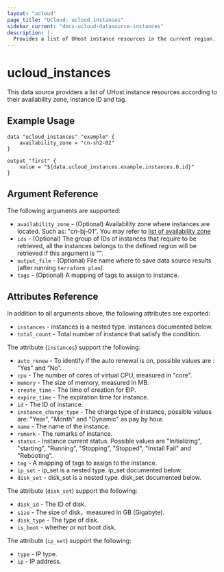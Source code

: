 ```yaml
---
layout: "ucloud"
page_title: "UCloud: ucloud_instances"
sidebar_current: "docs-ucloud-datasource-instances"
description: |-
  Provides a list of UHost instance resources in the current region.
---
```


# ucloud_instances

This data source providers a list of UHost instance resources according to their availability zone, instance ID and tag.

## Example Usage

```hcl
data "ucloud_instances" "example" {
    availability_zone = "cn-sh2-02"
}

output "first" {
    value = "${data.ucloud_instances.example.instances.0.id}"
}
```

## Argument Reference

The following arguments are supported:

* `availability_zone` - (Optional) Availability zone where instances are located. Such as: "cn-bj-01". You may refer to [list of availability zone](https://docs.ucloud.cn/api/summary/regionlist)
* `ids` - (Optional) The group of IDs of instances that require to be retrieved, all the instances belongs to the defined region will be retrieved if this argument is "".
* `output_file` - (Optional) File name where to save data source results (after running `terraform plan`).
* `tags` - (Optional) A mapping of tags to assign to instance.

## Attributes Reference

In addition to all arguments above, the following attributes are exported:

* `instances` - instances is a nested type. instances documented below.
* `total_count` - Total number of instance that satisfy the condition.

The attribute (`instances`) support the following:

* `auto_renew` - To identify if the auto renewal is on, possible values are : "Yes" and “No”.
* `cpu` - The number of cores of virtual CPU, measured in "core".
* `memory` - The size of memory, measured in MB.
* `create_time` - The time of creation for EIP.
* `expire_time` - The expiration time for instance.
* `id` - The ID of instance.
* `instance_charge_type` - The charge type of instance, possible values are: "Year", "Month" and "Dynamic" as pay by hour.
* `name` - The name of the instance.
* `remark` - The remarks of instance.
* `status` - Instance current status. Possible values are "Initializing", "starting", "Running", "Stopping", "Stopped", "Install Fail" and "Rebooting".
* `tag` - A mapping of tags to assign to the instance.
* `ip_set` - ip_set is a nested type. ip_set documented below.
* `disk_set` - disk_set is a nested type. disk_set documented below.

The attribute (`disk_set`) support the following:

* `disk_id` - The ID of disk.
* `size` - The size of disk，measured in GB (Gigabyte).
* `disk_type` - The type of disk.
* `is_boot` - whether or not boot disk.

The attribute (`ip_set`) support the following:

* `type` - IP type.
* `ip` - IP address.